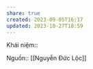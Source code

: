 ```yaml
---
share: true
created: 2023-09-05T16:17
updated: 2023-10-27T18:59
---
```

Khái niệm:: 

Nguồn:: [[Nguyễn Đức Lộc]] 
